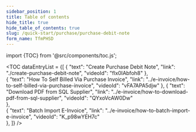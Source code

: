 ```yaml
---
sidebar_position: 1
title: Table of contents
hide_title: true
hide_table_of_contents: true
slug: /quick-start/purchase/purchase-debit-note
form_name: TfmPHSD
---
```


import {TOC} from '@src/components/toc.js';

<TOC
dataEntryList = {[
{
  "text": "Create Purchase Debit Note", 
  "link": "./create-purchase-debit-note",
  "videoId": "flx0IAbfoh8"
},  
{
  "text": "How To Self Billed Via Purchase Invoice", 
  "link": "../e-invoice/how-to-self-billed-via-purchase-invoice",
  "videoId": "vFA7APA5djw"
}, 
{
  "text": "Download PDF from SQL Supplier", 
  "link": "../e-invoice/how-to-download-pdf-from-sql-supplier",
  "videoId": "QYxoVcAW0Dw"    
},  
{
  "text": "Batch Import E-Invoice", 
  "link": "../e-invoice/how-to-batch-import-e-invoice",
  "videoId": "K_p98wYEH7c"    
}, 
]}
/>
